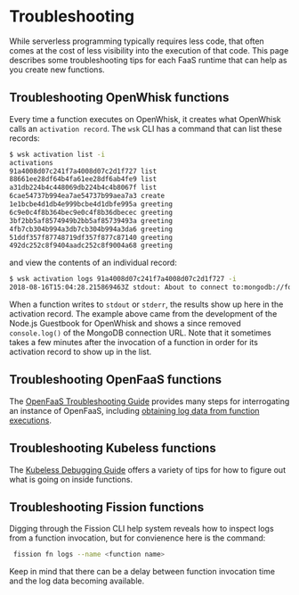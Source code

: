 # Troubleshooting
While serverless programming typically requires less code, that often comes at the cost of less visibility into the execution of that code.  This page describes some troubleshooting tips for each FaaS runtime that can help as you create new functions.

## Troubleshooting OpenWhisk functions
Every time a function executes on OpenWhisk, it creates what OpenWhisk calls an `activation record`.  The `wsk` CLI has a command that can list these records:

```bash
$ wsk activation list -i
activations
91a4008d07c241f7a4008d07c2d1f727 list                
88661ee28df64b4fa61ee28df6ab4fe9 list                
a31db224b4c448069db224b4c4b8067f list                
6cae54737b994ea7ae54737b99aea7a3 create              
1e1bcbe4d1db4e999bcbe4d1dbfe995a greeting            
6c9e0c4f8b364bec9e0c4f8b36dbecec greeting            
3bf2bb5af8574949b2bb5af85739493a greeting            
4fb7cb304b994a3db7cb304b994a3da6 greeting            
51ddf357f87748719df357f877c87140 greeting            
492dc252c8f9404aadc252c8f9004a68 greeting
```
and view the contents of an individual record:
```bash
$ wsk activation logs 91a4008d07c241f7a4008d07c2d1f727 -i
2018-08-16T15:04:28.215869463Z stdout: About to connect to:mongodb://fonkdb-mongodb.default:27017/guestbook_app
```
When a function writes to `stdout` or `stderr`, the results show up here in the activation record.  The example above came from the development of the Node.js Guestbook for OpenWhisk and shows a since removed `console.log()` of the MongoDB connection URL.  Note that it sometimes takes a few minutes after the invocation of a function in order for its activation record to show up in the list.

## Troubleshooting OpenFaaS functions
The [OpenFaaS Troubleshooting Guide](https://docs.openfaas.com/deployment/troubleshooting) provides many steps for interrogating an instance of OpenFaaS, including [obtaining log data from function executions](https://docs.openfaas.com/deployment/troubleshooting/#function-execution-logs).

## Troubleshooting Kubeless functions
The [Kubeless Debugging Guide](https://kubeless.io/docs/debug-functions/) offers a variety of tips for how to figure out what is going on inside functions.

## Troubleshooting Fission functions
Digging through the Fission CLI help system reveals how to inspect logs from a function invocation, but for convienence here is the command:
```bash
 fission fn logs --name <function name>
 ```
 Keep in mind that there can be a delay between function invocation time and the log data becoming available.

